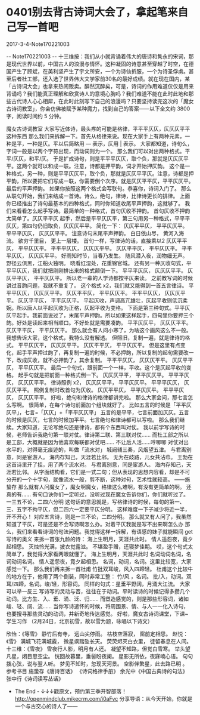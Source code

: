 # 0401别去背古诗词大会了，拿起笔来自己写一首吧
2017-3-4-Note170221003



-- Note170221003 --
十三维按：我们从小就背诵着伟大的唐诗和隽永的宋词，那是现代世界以前，中国古人的浪漫与情怀。这种凝固的诗意甚至穿越了时空，在德国产生了顾斌，在美利坚产生了宇文所安，一个为诗仙折服，一个为诗圣俘虏。甚至后者杜工部，还入选了世界伟大文学家前30名的最好成绩。就在现在国内，某「古诗词大会」也拿来热闹贩卖。醉然沉醉矣，可是，诗词的作用难道仅仅是用来背诵吗？我们能真正理解和欣赏诗人的意境心胸吗？我们难道不能在此时此地和那些古代诗人心心相犀，在此时此刻写下自己的浪漫吗？只要坚持读完这次的「魔女古诗词教室」，你会仿佛被赋予某种魔力，找到自己的答案——以下全文约 3800 字，阅读时间约 5 分钟。


魔女古诗词教室
大家写近体诗，最头疼的可能是格律，平平平仄仄，仄仄仄平平这种东西
那么我们来拆解一下。首先从格律来说。现在大家手上有两种元素，一种是平，一种是仄。平以后简略用 — 表示，仄用 | 表示。
大家都知道，诗句么，字词一般是以两个字符出现，而动词则为一个。
那么我们可以对出两种格式。平平/仄仄，和平/仄。
于是扩成诗句，则是平平平仄仄，取个负，那就是仄仄仄平平。这两个就可以和成一联。注意，诗都是押平韵，词才开始押仄韵。
这个是一种格式，另一种，则是平平仄仄平，取个负，那就是仄仄平平仄。注意，诗都是押平韵，所以要把它们写成一联，你需要倒个次序。就是仄仄平平仄，平平仄仄平。最后的平声押韵。
如果你按照这两个格式会写联句。恭喜你，诗词入门了。
那么从联句开始，我们来结成一首诗。诗么，绝句，律诗，比律诗更长的排律。 上面你已经推出了诗句最基本的四种格式，同时你知道收尾平声押韵，这就够了。
我们来看看怎么起手写诗。最简单的一种格式，首句仄收不押韵。
首句仄收不押韵太简单了。仄仄平平仄 起手，然后是平平仄仄平，第三句用另一种格式，平平平仄仄，第四句仍旧取负，仄仄仄平平。
简化一下： 仄仄平平仄， 平平仄仄平。 平平平仄仄， 仄仄仄平平。
注意诗句末尾平声押韵。
白日依山尽， 黄河入海流。 欲穷千里目， 更上一层楼。
首句一样，写律诗的话，直接乘以2
仄仄平平仄， 平平仄仄平。 平平平仄仄， 仄仄仄平平。 仄仄平平仄， 平平仄仄平。 平平平仄仄， 仄仄仄平平。
好雨知时节，当春乃发生。 随风潜入夜，润物细无声。 野径云俱黑，江船火独明。 晓看红湿处，花重锦官城。
还有另一种仄收句式，平平平仄仄，我们就把刚刚排出来的格式颠倒一下。
平平平仄仄， 仄仄仄平平。 仄仄平平仄， 平平仄仄平。
所以老一辈的人学诗都按平仄来读。 之前教写词的时候讲过音韵问题，我就不重复了。 这个格式 x2，我们就又能得到一首五言律诗。
平平平仄仄， 仄仄仄平平。 仄仄平平仄， 平平仄仄平。 平平平仄仄， 仄仄仄平平。 仄仄平平仄， 平平仄仄平。
平起仄收，声调高亢雄壮，仄起平收则低沉柔婉。所以唐人以平起仄收为正格，仄起平收为变格。
下面是第三种句式。平平仄仄平起手。我前面说过了，末尾平声押韵。所以如果这样起手，四句里你要押三个韵。好处是读起来相当顺口。不好处就是需要凑韵。
平平仄仄平， 仄仄仄平平。 仄仄平平仄， 平平仄仄平。
那么就会有人问小寒了，为啥这个画风这么不一般。 我想告诉大家，这个格式，我特么没有解透。 但照旧，复制一遍，就是律诗的格式。
平平仄仄平， 仄仄仄平平。 仄仄平平仄， 平平仄仄平。
但是这里有点变化，起手平声押过韵了，再复制一遍的时候，不必押韵，所以复制的起句需要改一下，改成仄收，就不必押韵了，其余复制。
平平平仄仄， 仄仄仄平平。 仄仄平平仄， 平平仄仄平。
最后一个句式，跟前面一个一样，平收。这个是仄起平收的变格。 起手句就是把前面一种格式倒一下。
仄仄仄平平， 平平仄仄平。 平平平仄仄， 仄仄仄平平。
律诗照例 x2，
仄仄仄平平， 平平仄仄平。 平平平仄仄， 仄仄仄平平。
照例复制时改首句为仄收。
仄仄平平仄， 平平仄仄平。 平平平仄仄， 仄仄仄平平。
好啦，绝句和律诗的格律都讲完啦。
那么大家会问，那七言怎么写啊。
很简单，在每个诗句前面加个组块就好了。
比如五言的时候是「平平仄仄平」，七言=「仄仄」+「平平仄仄平」
五言的是平平，七言前面加仄仄。五言的时候是仄仄，七言的时候加平平。七言绝句和律诗都可以写啦。
那么我们继续。大家知道，无论写绝句还是律诗，都有个东西叫对仗。
我以前学写诗的时候，老师告诉我绝句第一联对仗。律诗第二联、第三联对仗…… 而杜工部之所以是工部，大概就是因为他喜欢每联都对仗吧……
不让后人活……哼唧唧
对仗对出水平的，对得毫无痕迹的，叫做「流水对」
城阙辅三秦，风烟望五津。 与君离别意，同是宦游人。 海内存知己，天涯若比邻。 无为在歧路，儿女共沾巾。
王勃在这首诗里开了挂，用了两个流水对。
与君离别意，同是宦游人。
海内存知己，天涯若比邻。
从字面结构看，它们是一式二句；但从表现的思想内容看，却是不可分开的一个十字句，就像流水一般，剪不断，这种对句，艺术性就较高。 ——施蛰存
那么就有人问魔女了，魔女啊魔女，格律这么难啊，有没有更简单的啊。 还真的有……
有句口诀你们一定听过，没听过现在魔女告诉你们，你们就听过了。
一三五不论，二四六分明
这句话的意思就是，写格律诗的时候，每句的第一、三、五字不拘平仄，但二四六一定要平仄分明。
这样难度一下子减少将近一半，开不开心！
对应五言诗，则是一三不论，二四分明。
那么就又有人问了，我虽然知道了平仄，可是还是不会写诗啊怎么办。对着平仄我就是写不出来啊怎么办
那么，我们来看看诗词的句法问题。我觉得这样一拆解，有语感的妹子就能瞬间 get 写诗的奥义
来拆一首张九龄的诗：
海上生明月，天涯共此时。 情人遥怨夜，竟夕起相思。 灭烛怜光满，披衣觉露滋。 不堪盈手赠，还寝梦佳期。
哎，这个句式太简单了，我觉得大家看两眼就懂了。
海上生明月，天涯共此时
名词动词名词，名词动词名词。
情人遥怨夜，竟夕起相思。
名词，动词，名词。这里比较宽，大家感觉一下。
那么我们再来拆一首杜甫
竹批双耳峻，风入四蹄轻。
杜甫这个比较牛的地方在于，他用了两个倒装，同时非常工整：
竹/风 ，名词。 批/入，动词。双耳/四蹄，名词。峻/轻，形容词。
同样的句式：星垂平野阔，月涌大江流。
大家可以举一反三
写诗写的灵动与否，往往在于动词。平时读诗的时候记得多攒几个动词。比方生、入、垂、涌、泛、归……
而塑造感觉的，则是那些形容词，诸如峻、轻、阔、流……
当你写诗遣怀的时候，将周围景、情、与人一一化入诗句，也要搜寻那些灵动的动词，并新奇地传达感觉。
好啦，魔女古诗词课堂，下课~
学生习作
（2月24日，北京初雪，故以雪为题，咏唱以下诗文）


欣怡：《等雪》
静竹后有寺，
远山尖停雨。
枯枝空落寂，
窗前定相思。
赵悦：《雪》
满城飞花满城霰，
微星飒踏坠长天。
荧荧烬灭白衣里，
徒留春息在人间。
十三维：《雪夜》
雪夜行人影，明月有人还。
凝望不知路，但觉白雪寒。
举头望凡星，闭目思空尘。
恍回故暮里，垂髻盼夜阑。
星影无所依，夜寐喃心语。
句句拨心弦，说与翌人听。
梦见不知时，忽现天河景。
空影伴繁星，此去路已明 。
参考书目
施蛰存《唐诗百话》
《诗词格律手册》
余光中《中国古典诗的句法》
张中行《诗词读写丛话》
- The End -
↓↓↓戳原文，预约第三季开智部落！ http://openmindclub.mikecrm.com/i0aFvc
分享导语：从今天开始，你就是一个与古交心的诗人了——